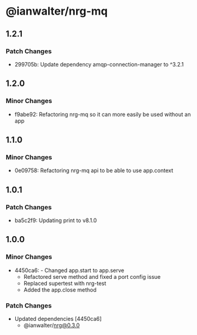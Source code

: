 # @ianwalter/nrg-mq

## 1.2.1

### Patch Changes

- 299705b: Update dependency amqp-connection-manager to ^3.2.1

## 1.2.0

### Minor Changes

- f9abe92: Refactoring nrg-mq so it can more easily be used without an app

## 1.1.0

### Minor Changes

- 0e09758: Refactoring nrg-mq api to be able to use app.context

## 1.0.1

### Patch Changes

- ba5c2f9: Updating print to v8.1.0

## 1.0.0

### Minor Changes

- 4450ca6: - Changed app.start to app.serve
  - Refactored serve method and fixed a port config issue
  - Replaced supertest with nrg-test
  - Added the app.close method

### Patch Changes

- Updated dependencies [4450ca6]
  - @ianwalter/nrg@0.3.0
